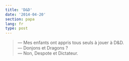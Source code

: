 ```yaml
---
title: 'D&D'
date: '2014-04-20'
section: papa
lang: fr
type: post
---
```


> — Mes enfants ont appris tous seuls à jouer à D&amp;D.  
> — Donjons et Dragons ?  
> — Non, Despote et Dictateur.
